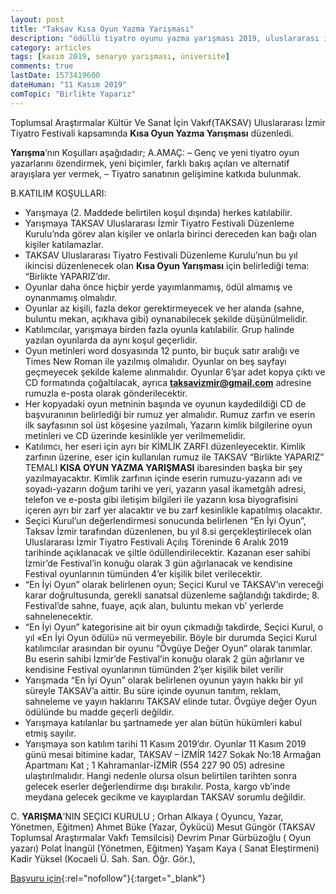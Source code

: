 ```yaml
---
layout: post
title: "Taksav Kısa Oyun Yazma Yarışması"
description: "ödüllü tiyatro oyunu yazma yarışması 2019, uluslararası izmir tiyatro festivali"
category: articles
tags: [kasım 2019, senaryo yarışması, üniversite]
comments: true
lastDate: 1573419600
dateHuman: "11 Kasım 2019"
comTopic: "Birlikte Yaparız"
---
```


Toplumsal Araştırmalar Kültür Ve Sanat İçin Vakıf(TAKSAV) Uluslararası İzmir Tiyatro Festivali kapsamında **Kısa Oyun Yazma Yarışması** düzenledi.

**Yarışma**’nın Koşulları aşağıdadır;
A.AMAÇ:
– Genç ve yeni tiyatro oyun yazarlarını özendirmek, yeni biçimler, farklı bakış açıları ve alternatif arayışlara yer vermek,
– Tiyatro sanatının gelişimine katkıda bulunmak.

B.KATILIM KOŞULLARI:
- Yarışmaya (2. Maddede belirtilen koşul dışında) herkes katılabilir.
- Yarışmaya TAKSAV Uluslararası İzmir Tiyatro Festivali Düzenleme Kurulu’nda görev alan kişiler ve onlarla birinci dereceden kan bağı olan kişiler katılamazlar.
- TAKSAV Uluslararası Tiyatro Festivali Düzenleme Kurulu’nun bu yıl ikincisi düzenlenecek olan **Kısa Oyun Yarışması** için belirlediği tema: “Birlikte YAPARIZ’dır.
- Oyunlar daha önce hiçbir yerde yayımlanmamış, ödül almamış ve oynanmamış olmalıdır.
- Oyunlar az kişili, fazla dekor gerektirmeyecek ve her alanda (sahne, buluntu mekan, açıkhava gibi) oynanabilecek şekilde düşünülmelidir.
- Katılımcılar, yarışmaya birden fazla oyunla katılabilir. Grup halinde yazılan oyunlarda da aynı koşul geçerlidir.
- Oyun metinleri word dosyasında 12 punto, bir buçuk satır aralığı ve Times New Roman ile yazılmış olmalıdır. Oyunlar on beş sayfayı geçmeyecek şekilde kaleme alınmalıdır. Oyunlar 6’şar adet kopya çıktı ve CD formatında çoğaltılacak, ayrıca **taksavizmir@gmail.com** adresine rumuzla e-posta olarak gönderilecektir.
- Her kopyadaki oyun metninin başında ve oyunun kaydedildiği CD de başvuranının belirlediği bir rumuz yer almalıdır. Rumuz zarfın ve eserin ilk sayfasının sol üst köşesine yazılmalı, Yazarın kimlik bilgilerine oyun metinleri ve CD üzerinde kesinlikle yer verilmemelidir.
- Katılımcı, her eseri için ayrı bir KİMLİK ZARFI düzenleyecektir. Kimlik zarfının üzerine, eser için kullanılan rumuz ile TAKSAV “Birlikte YAPARIZ” TEMALI **KISA OYUN YAZMA YARIŞMASI** ibaresinden başka bir şey yazılmayacaktır. Kimlik zarfının içinde eserin rumuzu-yazarın adı ve soyadı-yazarın doğum tarihi ve yeri, yazarın yasal ikametgâh adresi, telefon ve e-posta gibi iletişim bilgileri ile yazarın kısa biyografisini içeren ayrı bir zarf yer alacaktır ve bu zarf kesinlikle kapatılmış olacaktır.
- Seçici Kurul’un değerlendirmesi sonucunda belirlenen “En İyi Oyun”, Taksav İzmir tarafından düzenlenen, bu yıl 8.si gerçekleştirilecek olan Uluslararası İzmir Tiyatro Festivali Açılış Töreninde 6 Aralık 2019 tarihinde açıklanacak ve şiltle ödüllendirilecektir. Kazanan eser sahibi İzmir’de Festival’in konuğu olarak 3 gün ağırlanacak ve kendisine Festival oyunlarının tümünden 4’er kişilik bilet verilecektir.
- “En İyi Oyun” olarak belirlenen oyun; Seçici Kurul ve TAKSAV’ın vereceği karar doğrultusunda, gerekli sanatsal düzenleme sağlandığı takdirde; 8. Festival’de sahne, fuaye, açık alan, buluntu mekan vb’ yerlerde sahnelenecektir.
- “En İyi Oyun” kategorisine ait bir oyun çıkmadığı takdirde, Seçici Kurul, o yıl «En İyi Oyun ödülü» nü vermeyebilir. Böyle bir durumda Seçici Kurul katılımcılar arasından bir oyunu “Övgüye Değer Oyun” olarak tanımlar. Bu eserin sahibi İzmir’de Festival’in konuğu olarak 2 gün ağırlanır ve kendisine Festival oyunlarının tümünden 2’şer kişilik bilet verilir
- Yarışmada “En İyi Oyun” olarak belirlenen oyunun yayın hakkı bir yıl süreyle TAKSAV’a aittir. Bu süre içinde oyunun tanıtım, reklam, sahneleme ve yayın haklarını TAKSAV elinde tutar. Övgüye değer Oyun ödülünde bu madde geçerli değildir.
- Yarışmaya katılanlar bu şartnamede yer alan bütün hükümleri kabul etmiş sayılır.
- Yarışmaya son katılım tarihi 11 Kasım 2019’dır. Oyunlar 11 Kasım 2019 günü mesai bitimine kadar, TAKSAV – İZMİR 1427 Sokak No:18 Armağan Apartmanı Kat ; 1 Kahramanlar-İZMİR (554 227 90 05) adresine ulaştırılmalıdır. Hangi nedenle olursa olsun belirtilen tarihten sonra gelecek eserler değerlendirme dışı bırakılır. Posta, kargo vb’inde meydana gelecek gecikme ve kayıplardan TAKSAV sorumlu değildir.

C. **YARIŞMA**’NIN SEÇICI KURULU ;
Orhan Alkaya ( Oyuncu, Yazar, Yönetmen, Eğitmen)
Ahmet Büke (Yazar, Öykücü)
Mesut Güngör (TAKSAV Toplumsal Araştırmalar Vakfı Temsilcisi)
Devrim Pınar Gürbüzoğlu ( Oyun yazarı)
Polat İnangül (Yönetmen, Eğitmen)
Yaşam Kaya ( Sanat Eleştirmeni)
Kadir Yüksel (Kocaeli Ü. Sah. San. Öğr. Gör.),

[Başvuru için](http://www.izmirtiyatrofestivali.org/?p=1151&utm_source=edebiyatyarismalari.com&utm_medium=affiliate&utm_campaign=cpc){:rel="nofollow"}{:target="_blank"}
